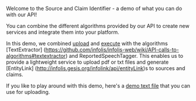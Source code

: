 Welcome to the Source and Claim Identifier - a demo of what you can do with our API!

You can combine the different algorithms provided by our API to create new
services and integrate them into your platform.

In this demo, we combined [upload](http://infolis.gesis.org/infolink/api) and
[execute](http://infolis.gesis.org/infolink/api) with the algorithms
[TextExtractor]
(https://github.com/infolis/infolis-web/wiki/API-calls-to-algorithms#textextractor)
and ReportedSpeechTagger.
This enables us to provide a lightweight service to upload pdf or txt files and generate
[EntityLink]
(http://infolis.gesis.org/infolink/api/entityLink)s to sources and claims.


If you like to play around with this demo, here's a [demo text file](https://git.gesis.org/bolandka/Infolis-experimental/blob/claimsAndSources/src/test/resources/examples/sourcesAndClaims.txt) that you can use for uploading.
